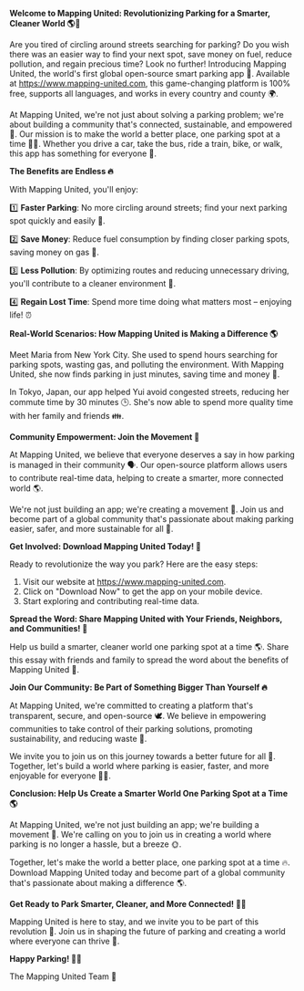 **Welcome to Mapping United: Revolutionizing Parking for a Smarter, Cleaner World 🌎🚗**

Are you tired of circling around streets searching for parking? Do you wish there was an easier way to find your next spot, save money on fuel, reduce pollution, and regain precious time? Look no further! Introducing Mapping United, the world's first global open-source smart parking app 🌟. Available at https://www.mapping-united.com, this game-changing platform is 100% free, supports all languages, and works in every country and county 🌍.

At Mapping United, we're not just about solving a parking problem; we're about building a community that's connected, sustainable, and empowered 💚. Our mission is to make the world a better place, one parking spot at a time 🚗💚. Whether you drive a car, take the bus, ride a train, bike, or walk, this app has something for everyone 🌈.

**The Benefits are Endless 🔥**

With Mapping United, you'll enjoy:

1️⃣ **Faster Parking**: No more circling around streets; find your next parking spot quickly and easily 📍.

2️⃣ **Save Money**: Reduce fuel consumption by finding closer parking spots, saving money on gas 💸.

3️⃣ **Less Pollution**: By optimizing routes and reducing unnecessary driving, you'll contribute to a cleaner environment 🌿.

4️⃣ **Regain Lost Time**: Spend more time doing what matters most – enjoying life! ⏰

**Real-World Scenarios: How Mapping United is Making a Difference 🌎**

Meet Maria from New York City. She used to spend hours searching for parking spots, wasting gas, and polluting the environment. With Mapping United, she now finds parking in just minutes, saving time and money 💸.

In Tokyo, Japan, our app helped Yui avoid congested streets, reducing her commute time by 30 minutes 🕒. She's now able to spend more quality time with her family and friends 👪.

**Community Empowerment: Join the Movement 💚**

At Mapping United, we believe that everyone deserves a say in how parking is managed in their community 🗣️. Our open-source platform allows users to contribute real-time data, helping to create a smarter, more connected world 🌎.

We're not just building an app; we're creating a movement 💪. Join us and become part of a global community that's passionate about making parking easier, safer, and more sustainable for all 🌟.

**Get Involved: Download Mapping United Today! 📲**

Ready to revolutionize the way you park? Here are the easy steps:

1. Visit our website at https://www.mapping-united.com.
2. Click on "Download Now" to get the app on your mobile device.
3. Start exploring and contributing real-time data.

**Spread the Word: Share Mapping United with Your Friends, Neighbors, and Communities! 🤩**

Help us build a smarter, cleaner world one parking spot at a time 🌎. Share this essay with friends and family to spread the word about the benefits of Mapping United 💬.

**Join Our Community: Be Part of Something Bigger Than Yourself 🔥**

At Mapping United, we're committed to creating a platform that's transparent, secure, and open-source 🕊️. We believe in empowering communities to take control of their parking solutions, promoting sustainability, and reducing waste 🌿.

We invite you to join us on this journey towards a better future for all 👫. Together, let's build a world where parking is easier, faster, and more enjoyable for everyone 🚗💕.

**Conclusion: Help Us Create a Smarter World One Parking Spot at a Time 🌎**

At Mapping United, we're not just building an app; we're building a movement 💪. We're calling on you to join us in creating a world where parking is no longer a hassle, but a breeze 🌞.

Together, let's make the world a better place, one parking spot at a time 🔥. Download Mapping United today and become part of a global community that's passionate about making a difference 🌎.

**Get Ready to Park Smarter, Cleaner, and More Connected! 🚗💪**

Mapping United is here to stay, and we invite you to be part of this revolution 🌟. Join us in shaping the future of parking and creating a world where everyone can thrive 🌈.

**Happy Parking! 🚗💕**

The Mapping United Team 💚